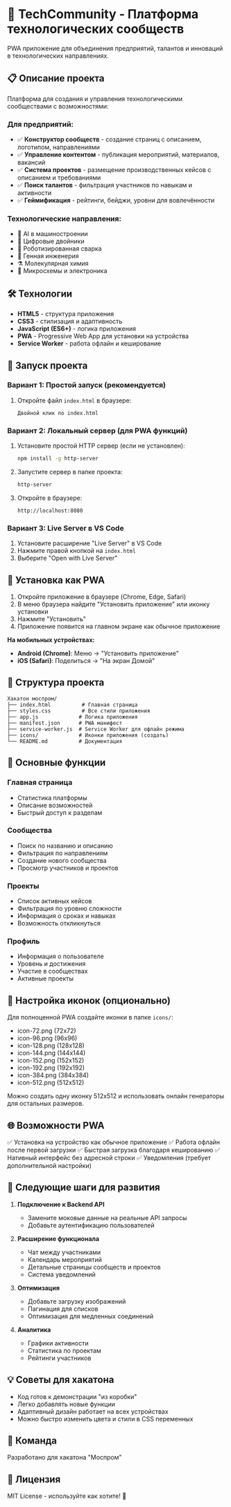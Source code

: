 # 🚀 TechCommunity - Платформа технологических сообществ

PWA приложение для объединения предприятий, талантов и инноваций в технологических направлениях.

## 📋 Описание проекта

Платформа для создания и управления технологическими сообществами с возможностями:

### Для предприятий:
- ✅ **Конструктор сообществ** - создание страниц с описанием, логотипом, направлениями
- ✅ **Управление контентом** - публикация мероприятий, материалов, вакансий
- ✅ **Система проектов** - размещение производственных кейсов с описанием и требованиями
- ✅ **Поиск талантов** - фильтрация участников по навыкам и активности
- ✅ **Геймификация** - рейтинги, бейджи, уровни для вовлечённости

### Технологические направления:
- 🤖 AI в машиностроении
- 🔮 Цифровые двойники
- 🦾 Роботизированная сварка
- 🧬 Генная инженерия
- ⚗️ Молекулярная химия
- 💾 Микросхемы и электроника

## 🛠 Технологии

- **HTML5** - структура приложения
- **CSS3** - стилизация и адаптивность
- **JavaScript (ES6+)** - логика приложения
- **PWA** - Progressive Web App для установки на устройства
- **Service Worker** - работа офлайн и кеширование

## 🚀 Запуск проекта

### Вариант 1: Простой запуск (рекомендуется)

1. Откройте файл `index.html` в браузере:
   ```
   Двойной клик по index.html
   ```

### Вариант 2: Локальный сервер (для PWA функций)

1. Установите простой HTTP сервер (если не установлен):
   ```bash
   npm install -g http-server
   ```

2. Запустите сервер в папке проекта:
   ```bash
   http-server
   ```

3. Откройте в браузере:
   ```
   http://localhost:8080
   ```

### Вариант 3: Live Server в VS Code

1. Установите расширение "Live Server" в VS Code
2. Нажмите правой кнопкой на `index.html`
3. Выберите "Open with Live Server"

## 📱 Установка как PWA

1. Откройте приложение в браузере (Chrome, Edge, Safari)
2. В меню браузера найдите "Установить приложение" или иконку установки
3. Нажмите "Установить"
4. Приложение появится на главном экране как обычное приложение

**На мобильных устройствах:**
- **Android (Chrome)**: Меню → "Установить приложение"
- **iOS (Safari)**: Поделиться → "На экран Домой"

## 📂 Структура проекта

```
Хакатон моспром/
├── index.html          # Главная страница
├── styles.css          # Все стили приложения
├── app.js             # Логика приложения
├── manifest.json      # PWA манифест
├── service-worker.js  # Service Worker для офлайн режима
├── icons/             # Иконки приложения (создать)
└── README.md          # Документация
```

## 🎨 Основные функции

### Главная страница
- Статистика платформы
- Описание возможностей
- Быстрый доступ к разделам

### Сообщества
- Поиск по названию и описанию
- Фильтрация по направлениям
- Создание нового сообщества
- Просмотр участников и проектов

### Проекты
- Список активных кейсов
- Фильтрация по уровню сложности
- Информация о сроках и навыках
- Возможность откликнуться

### Профиль
- Информация о пользователе
- Уровень и достижения
- Участие в сообществах
- Активные проекты

## 🔧 Настройка иконок (опционально)

Для полноценной PWA создайте иконки в папке `icons/`:
- icon-72.png (72x72)
- icon-96.png (96x96)
- icon-128.png (128x128)
- icon-144.png (144x144)
- icon-152.png (152x152)
- icon-192.png (192x192)
- icon-384.png (384x384)
- icon-512.png (512x512)

Можно создать одну иконку 512x512 и использовать онлайн генераторы для остальных размеров.

## 🌐 Возможности PWA

✅ Установка на устройство как обычное приложение
✅ Работа офлайн после первой загрузки
✅ Быстрая загрузка благодаря кешированию
✅ Нативный интерфейс без адресной строки
✅ Уведомления (требует дополнительной настройки)

## 📝 Следующие шаги для развития

1. **Подключение к Backend API**
   - Замените моковые данные на реальные API запросы
   - Добавьте аутентификацию пользователей

2. **Расширение функционала**
   - Чат между участниками
   - Календарь мероприятий
   - Детальные страницы сообществ и проектов
   - Система уведомлений

3. **Оптимизация**
   - Добавьте загрузку изображений
   - Пагинация для списков
   - Оптимизация для медленных соединений

4. **Аналитика**
   - Графики активности
   - Статистика по проектам
   - Рейтинги участников

## 💡 Советы для хакатона

- Код готов к демонстрации "из коробки"
- Легко добавлять новые функции
- Адаптивный дизайн работает на всех устройствах
- Можно быстро изменить цвета и стили в CSS переменных

## 🤝 Команда

Разработано для хакатона "Моспром"

## 📄 Лицензия

MIT License - используйте как хотите! 🎉

